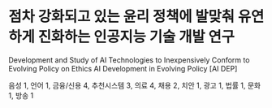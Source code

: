 # 점차 강화되고 있는 윤리 정책에 발맞춰 유연하게 진화하는 인공지능 기술 개발 연구
Development and Study of AI Technologies to Inexpensively Conform to Evolving Policy on Ethics
AI Development in Evolving Policy [AI DEP]

음성 1,
언어 1,
금융/신용 4,
추천시스템 3,
의료 4,
채용 2,
치안 1,
광고 1,
법률 1,
문화 1,
방송 1
